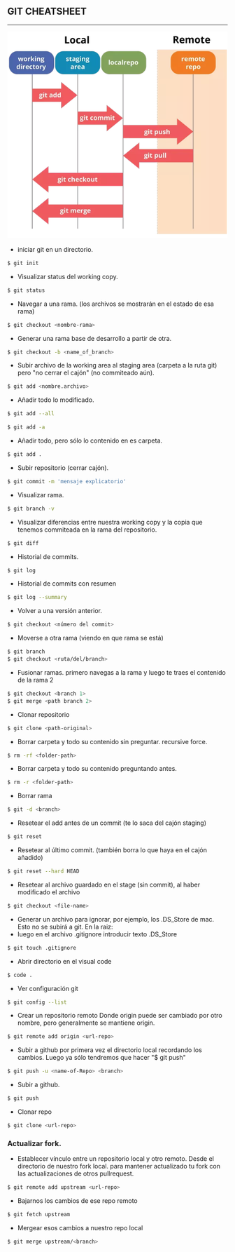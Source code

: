 ## GIT CHEATSHEET
------

![image](images/git_img.png)

- iniciar git en un directorio.
```sh
$ git init
```

- Visualizar status del working copy.

```sh
$ git status
```

- Navegar a una rama.  (los archivos se mostrarán en el estado de esa rama)
```sh
$ git checkout <nombre-rama>
```

- Generar una rama base de desarrollo a partir de otra.

```sh
$ git checkout -b <name_of_branch>
```

- Subir archivo de la working area al staging area (carpeta a la ruta git) pero "no cerrar el cajón" (no commiteado aún).

```sh
$ git add <nombre.archivo>
```

- Añadir todo lo modificado.
```sh
$ git add --all
```
```sh
$ git add -a
```
- Añadir todo, pero sólo lo contenido en es carpeta.
```sh
$ git add .
```

- Subir repositorio (cerrar cajón).

```sh
$ git commit -m 'mensaje explicatorio'
```

- Visualizar rama.

```sh
$ git branch -v
```

- Visualizar diferencias entre nuestra working copy y la copia que tenemos commiteada en la rama del repositorio.

```sh
$ git diff
```


- Historial de commits.

```sh
$ git log
```

- Historial de commits con resumen

```sh
$ git log --summary
```

- Volver a una versión anterior.

```sh
$ git checkout <número del commit>
```

- Moverse a otra rama (viendo en que rama se está)

```sh
$ git branch
$ git checkout <ruta/del/branch>
```

- Fusionar ramas. primero navegas a la rama y luego te traes el contenido de la rama 2
```sh
$ git checkout <branch 1>
$ git merge <path branch 2>
```

- Clonar repositorio

```sh
$ git clone <path-original>
```

- Borrar carpeta y todo su contenido sin preguntar. recursive force.

```sh
$ rm -rf <folder-path>
```

- Borrar carpeta y todo su contenido preguntando antes.

```sh
$ rm -r <folder-path>
```


- Borrar rama
```sh
$ git -d <branch>
```

- Resetear el add antes de un commit (te lo saca del cajón staging)

```sh
$ git reset
```

- Resetear al último commit. (también borra lo que haya en el cajón añadido)

```sh
$ git reset --hard HEAD
```

- Resetear al archivo guardado en el stage (sin commit), al haber modificado el archivo

```sh
$ git checkout <file-name>
```

- Generar un archivo para ignorar, por ejemplo, los .DS_Store de mac. Esto no se subirá a git. En la raiz:
- luego en el archivo .gitignore introducir texto .DS_Store

```sh
$ git touch .gitignore
```

- Abrir directorio en el visual code

```sh
$ code .
```

- Ver configuración git
```sh
$ git config --list
```

- Crear un repositorio remoto
Donde origin puede ser cambiado por otro nombre, pero generalmente se mantiene origin.
```sh
$ git remote add origin <url-repo>
````

- Subir a github por primera vez el directorio local recordando los cambios. Luego ya sólo tendremos que hacer "$ git push"

```sh
$ git push -u <name-of-Repo> <branch>
```

- Subir a github.

```sh
$ git push
```

- Clonar repo

```sh
$ git clone <url-repo>
```



### Actualizar fork.

- Establecer vínculo entre un repositorio local y otro remoto. Desde el directorio de nuestro fork local. para mantener actualizado tu fork con las actualizaciones de otros pullrequest.

```sh
$ git remote add upstream <url-repo>
```

- Bajarnos los cambios de ese repo remoto
```sh
$ git fetch upstream
```

- Mergear esos cambios a nuestro repo local
```sh
$ git merge upstream/<branch>
```

